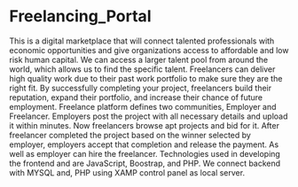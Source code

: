 # Freelancing_Portal
This is a digital marketplace that will connect talented professionals with economic
opportunities and give organizations access to affordable and low risk human capital. We can
access a larger talent pool from around the world, which allows us to find the specific talent.
Freelancers can deliver high quality work due to their past work portfolio to make sure they are
the right fit. By successfully completing your project, freelancers build their reputation, expand
their portfolio, and increase their chance of future employment. Freelance platform defines two
communities, Employer and Freelancer. Employers post the project with all necessary details and
upload it within minutes. Now freelancers browse apt projects and bid for it. After freelancer
completed the project based on the winner selected by employer, employers accept that
completion and release the payment. As well as employer can hire the freelancer. Technologies
used in developing the frontend and are JavaScript, Boostrap, and PHP. We connect backend
with MYSQL and, PHP using XAMP control panel as local server.
